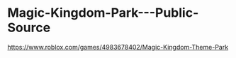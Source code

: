 # Magic-Kingdom-Park---Public-Source
https://www.roblox.com/games/4983678402/Magic-Kingdom-Theme-Park
